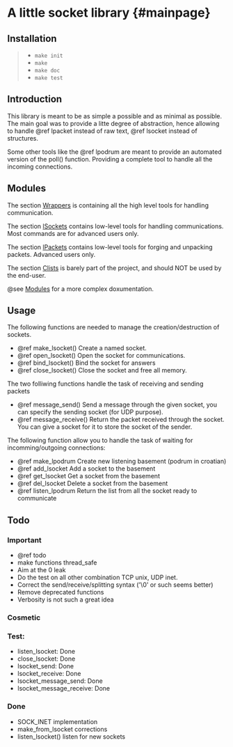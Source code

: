 A little socket library  {#mainpage}
====================

## Installation

> + `make init`
> + `make`
> + `make doc`
> + `make test`

## Introduction

This library is meant to be as simple a possible and as minimal as possible.
The main goal was to provide a litte degree of abstraction, 
hence allowing to handle @ref lpacket instead of raw text, @ref lsocket instead of structures.

Some other tools like the @ref lpodrum are meant to provide an automated version of the poll() function.
Providing a complete tool to handle all the incoming connections.

## Modules

The section [Wrappers] is containing all the high level tools for handling communication.

The section [lSockets] contains low-level tools for handling communications. Most commands are for advanced users only.

The section [lPackets] contains low-level tools for forging and unpacking packets. Advanced users only.

The section [Clists] is barely part of the project, and should NOT be used by the end-user.

@see [Modules] for a more complex doxumentation.

## Usage

The following functions are needed to manage the creation/destruction of sockets.
+ @ref make_lsocket()	Create a named socket.
+ @ref open_lsocket()	Open the socket for communications.
+ @ref bind_lsocket()	Bind the socket for answers
+ @ref close_lsocket()	Close the socket and free all memory.

The two folliwing functions handle the task of receiving and sending packets
+ @ref message_send()	 Send a message through the given socket, you can specify the sending socket (for UDP purpose).
+ @ref message_receive() Return the packet received through the socket. You can give a socket for it to store the socket of the sender.

The following function allow you to handle the task of waiting for incomming/outgoing connections:
+ @ref make_lpodrum 	Create new listening basement (podrum in croatian)
+ @ref add_lsocket 		Add a socket to the basement
+ @ref get_lsocket 		Get a socket from the basement
+ @ref del_lsocket 		Delete a socket from the basement
+ @ref listen_lpodrum 	Return the list from all the socket ready to communicate

## Todo

### Important
+ @ref todo
+ make functions thread_safe
+ Aim at the 0 leak
+ Do the test on all other combination TCP unix, UDP inet.
+ Correct the send/receive/splitting syntax ('\0' or such seems better)
+ Remove deprecated functions
+ Verbosity is not such a great idea

### Cosmetic

### Test:
+ listen_lsocket: Done
+ close_lsocket: Done
+ lsocket_send: Done
+ lsocket_receive: Done
+ lsocket_message_send: Done
+ lsocket_message_receive: Done

### Done
+ SOCK_INET implementation
+ make_from_lsocket corrections
+ listen_lsocket() listen for new sockets

[Modules]:  ./modules.html 			"List of all modules"
[Wrappers]: ./group___wrappers.html 	"Comunication managers"
[Clists]: 	 ./group___clists.html 		"Chained Lists"
[lSockets]:	 ./group__liblsockets.html	"Little Socket Library"
[lPackets]:  ./group___packetlib.html	"Little Packet Library"
